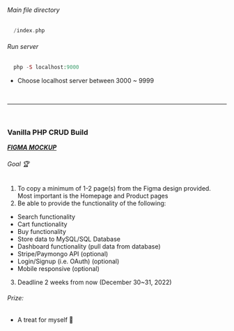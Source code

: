 ###### Main file directory 
```php
  /index.php  
```

###### Run server
```php
  php -S localhost:9000
```
- Choose localhost server between 3000 ~ 9999
<br>
<hr>
<br>

### Vanilla PHP CRUD Build
***[FIGMA MOCKUP](https://www.figma.com/file/XASnQup5rTAVB1IkJJH3xq/New-Website-(Copy)?node-id=0%3A1&t=jVosYvYIPrSVmvAt-1)***

###### Goal 🏆
1. To copy a minimum of 1-2 page(s) from the Figma design provided. Most important is the Homepage and Product pages
2. Be able to provide the functionality of the following:
- Search functionality
- Cart functionality
- Buy functionality
- Store data to MySQL/SQL Database
- Dashboard functionality (pull data from database)
- Stripe/Paymongo API (optional)
- Login/Signup (i.e. OAuth) (optional)
- Mobile responsive (optional)
3. Deadline 2 weeks from now (December 30~31, 2022)

###### Prize:
- A treat for myself 🤣
